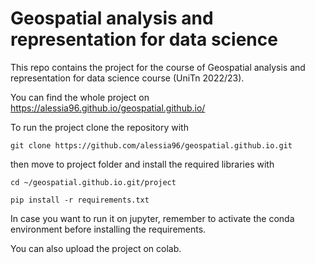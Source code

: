 # Geospatial analysis and representation for data science

This repo contains the project for the course of Geospatial analysis and representation for data science course (UniTn 2022/23).

You can find the whole project on https://alessia96.github.io/geospatial.github.io/

To run the project clone the repository with 
    
    git clone https://github.com/alessia96/geospatial.github.io.git

then move to project folder and install the required libraries with

    cd ~/geospatial.github.io.git/project
    
    pip install -r requirements.txt

In case you want to run it on jupyter, remember to activate the conda environment before installing the requirements.

You can also upload the project on colab.
